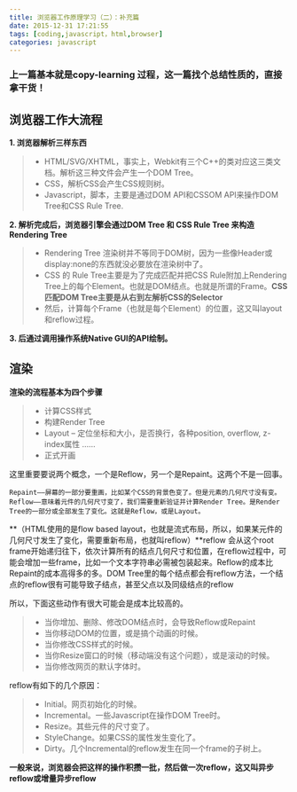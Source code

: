 ```yaml
---
title: 浏览器工作原理学习（二）：补充篇
date: 2015-12-31 17:21:55
tags: [coding,javascript，html,browser]
categories: javascript
---
```


### 上一篇基本就是copy-learning 过程，这一篇找个总结性质的，直接拿干货！

## 浏览器工作大流程
**1. 浏览器解析三样东西**
> +  HTML/SVG/XHTML，事实上，Webkit有三个C++的类对应这三类文档。解析这三种文件会产生一个DOM Tree。
> +  CSS，解析CSS会产生CSS规则树。
> +  Javascript，脚本，主要是通过DOM API和CSSOM API来操作DOM Tree和CSS Rule Tree.

**2. 解析完成后，浏览器引擎会通过DOM Tree 和 CSS Rule Tree 来构造 Rendering Tree**
> + Rendering Tree 渲染树并不等同于DOM树，因为一些像Header或display:none的东西就没必要放在渲染树中了。
> + CSS 的 Rule Tree主要是为了完成匹配并把CSS Rule附加上Rendering Tree上的每个Element。也就是DOM结点。也就是所谓的Frame。**CSS匹配DOM Tree主要是从右到左解析CSS的Selector**
> + 然后，计算每个Frame（也就是每个Element）的位置，这又叫layout和reflow过程。

**3. 后通过调用操作系统Native GUI的API绘制。**

## 渲染

**渲染的流程基本为四个步骤**

> + 计算CSS样式
> + 构建Render Tree
> + Layout – 定位坐标和大小，是否换行，各种position, overflow, z-index属性 ……
> + 正式开画

这里重要要说两个概念，一个是Reflow，另一个是Repaint。这两个不是一回事。

	Repaint——屏幕的一部分要重画，比如某个CSS的背景色变了。但是元素的几何尺寸没有变。
	Reflow——意味着元件的几何尺寸变了，我们需要重新验证并计算Render Tree。是Render Tree的一部分或全部发生了变化。这就是Reflow，或是Layout。

**（HTML使用的是flow based layout，也就是流式布局，所以，如果某元件的几何尺寸发生了变化，需要重新布局，也就叫reflow）**reflow 会从<html>这个root frame开始递归往下，依次计算所有的结点几何尺寸和位置，在reflow过程中，可能会增加一些frame，比如一个文本字符串必需被包装起来。Reflow的成本比Repaint的成本高得多的多。DOM Tree里的每个结点都会有reflow方法，一个结点的reflow很有可能导致子结点，甚至父点以及同级结点的reflow

所以，下面这些动作有很大可能会是成本比较高的。

> + 当你增加、删除、修改DOM结点时，会导致Reflow或Repaint
> + 当你移动DOM的位置，或是搞个动画的时候。
> + 当你修改CSS样式的时候。
> + 当你Resize窗口的时候（移动端没有这个问题），或是滚动的时候。
> + 当你修改网页的默认字体时。

reflow有如下的几个原因：

> + Initial。网页初始化的时候。
> + Incremental。一些Javascript在操作DOM Tree时。
> + Resize。其些元件的尺寸变了。
> + StyleChange。如果CSS的属性发生变化了。
> + Dirty。几个Incremental的reflow发生在同一个frame的子树上。

**一般来说，浏览器会把这样的操作积攒一批，然后做一次reflow，这又叫异步reflow或增量异步reflow**

